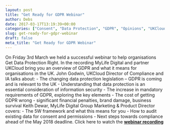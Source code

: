 ```yaml
---
layout: post
title: "Get Ready for GDPR Webinar"
author: Debs
date: 2017-03-17T13:19:39+00:00
categories: ["Consent", "Data Protection", "GDPR", "Opinions", "UKCloud", "webinar"]
slug: get-ready-for-gdpr-webinar
draft: false
meta_title: "Get Ready for GDPR Webinar"
---
```


On Friday 3rd March we held a successful webinar to help organisations Get Data Protection Right. In the recording MyLife Digital and partner UKCloud bring you an overview of GDPR and what it means for organisations in the UK. John Godwin, UKCloud Director of Compliance and IA talks about: - The changing data protection legislation – GDPR is coming and is relevant to the UK - Understanding that data protection is an essential consideration of information security - The increase in mandatory requirements of GDPR, exploring the key elements - The cost of getting GDPR wrong - significant financial <span style="details">penalties, brand damage, business survival</span> Keith Dewar, MyLife Digital Group Marketing & Product Director covers: - The 5W framework and what this means for you - How to audit existing data for consent and permissions - Next steps towards compliance ahead of the May 2018 deadline. Click here to watch the [**webinar recording**](http://bit.ly/MLD_UKC_GetReadyforGDPRWebinar)